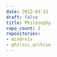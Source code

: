 ```yaml
---
date: 2022-03-31
draft: false
title: Philosophy
repo_count: 2
repositories:
- mindrxiv
- philsci_archive
---
```



